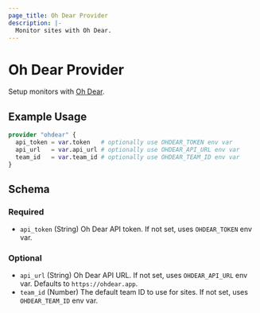 ```yaml
---
page_title: Oh Dear Provider
description: |-
  Monitor sites with Oh Dear.
---
```


# Oh Dear Provider

Setup monitors with [Oh Dear](https://ohdear.app/).

## Example Usage

```terraform
provider "ohdear" {
  api_token = var.token   # optionally use OHDEAR_TOKEN env var
  api_url   = var.api_url # optionally use OHDEAR_API_URL env var
  team_id   = var.team_id # optionally use OHDEAR_TEAM_ID env var
}
```

<!-- schema generated by tfplugindocs -->
## Schema

### Required

- `api_token` (String) Oh Dear API token. If not set, uses `OHDEAR_TOKEN` env var.

### Optional

- `api_url` (String) Oh Dear API URL. If not set, uses `OHDEAR_API_URL` env var. Defaults to `https://ohdear.app`.
- `team_id` (Number) The default team ID to use for sites. If not set, uses `OHDEAR_TEAM_ID` env var.
